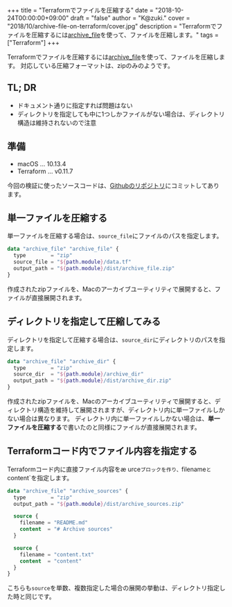 +++
title = "Terraformでファイルを圧縮する"
date = "2018-10-24T00:00:00+09:00"
draft = "false"
author = "K@zuki."
cover = "2018/10/archive-file-on-terraform/cover.jpg"
description = "Terraformでファイルを圧縮するには[archive_file](https://www.terraform.io/docs/providers/archive/d/archive_file.html)を使って、ファイルを圧縮します。"
tags = ["Terraform"]
+++

Terraformでファイルを圧縮するには[archive_file](https://www.terraform.io/docs/providers/archive/d/archive_file.html)を使って、ファイルを圧縮します。
対応している圧縮フォーマットは、zipのみのようです。

## TL; DR
* ドキュメント通りに指定すれば問題はない
* ディレクトリを指定しても中に1つしかファイルがない場合は、ディレクトリ構造は維持されないので注意

## 準備
* macOS ... 10.13.4
* Terraform ... v0.11.7

今回の検証に使ったソースコードは、[Githubのリポジトリ](https://github.com/corrupt952/terraform_archive_file)にコミットしてあります。

## 単一ファイルを圧縮する
単一ファイルを圧縮する場合は、`source_file`にファイルのパスを指定します。

```terraform
data "archive_file" "archive_file" {
  type        = "zip"
  source_file = "${path.module}/data.tf"
  output_path = "${path.module}/dist/archive_file.zip"
}
```

作成されたzipファイルを、Macのアーカイブユーティリティで展開すると、ファイルが直接展開されます。

## ディレクトリを指定して圧縮してみる
ディレクトリを指定して圧縮する場合は、`source_dir`にディレクトリのパスを指定します。

```terraform
data "archive_file" "archive_dir" {
  type        = "zip"
  source_dir  = "${path.module}/archive_dir"
  output_path = "${path.module}/dist/archive_dir.zip"
}
```

作成されたzipファイルを、Macのアーカイブユーティリティで展開すると、ディレクトリ構造を維持して展開されますが、ディレクトリ内に単一ファイルしかない場合は異なります。
ディレクトリ内に単一ファイルしかない場合は、**単一ファイルを圧縮する**で書いたのと同様にファイルが直接展開されます。

## Terraformコード内でファイル内容を指定する
Terraformコード内に直接ファイル内容をæ
urce`ブロックを作り、`filename`と`content`を指定します。

```terraform
data "archive_file" "archive_sources" {
  type        = "zip"
  output_path = "${path.module}/dist/archive_sources.zip"

  source {
    filename = "README.md"
    content  = "# Archive sources"
  }

  source {
    filename = "content.txt"
    content  = "content"
  }
}
```

こちらも`source`を単数、複数指定した場合の展開の挙動は、ディレクトリ指定した時と同じです。
